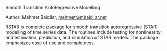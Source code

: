 Smooth Transition AutoRegressive Modelling

Author: Mehmet Balcilar, <mehmet@mbalcilar.net>

RSTAR is complete package for smooth transition autoregressive (STAR) modelling of time
series data. The routines include testing for nonlinearity; and estimation,
prediction, and simulation of STAR models. The package emphasizes ease of use
and completness.
  
